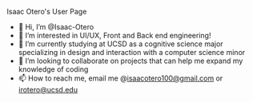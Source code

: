 Isaac Otero's User Page
- 👋 Hi, I’m @Isaac-Otero
- 👀 I’m interested in UI/UX, Front and Back end engineering!
- 🌱 I’m currently studying at UCSD as a cognitive science major specializing in design and interaction with a computer science minor
- 💞️ I’m looking to collaborate on projects that can help me expand my knowledge of coding
- 📫 How to reach me, email me @isaacotero100@gmail.com or irotero@ucsd.edu

<!---
Isaac-Otero/Isaac-Otero is a ✨ special ✨ repository because its `README.md` (this file) appears on your GitHub profile.
You can click the Preview link to take a look at your changes.
--->
